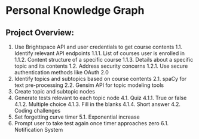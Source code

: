 # Personal Knowledge Graph
## Project Overview:

1.  Use Brightspace API and user credentials to get course contents
    1.1. Identify relevant API endpoints
        1.1.1. List of courses user is enrolled in
        1.1.2. Content structure of a specific course
        1.1.3. Details about a specific topic and its contents
    1.2. Address security concerns
        1.2.1. Use secure authentication methods like OAuth 2.0
2.  Identify topics and subtopics based on course contents
    2.1. spaCy for text pre-processing
    2.2. Gensim API for topic modeling tools
3.  Create topic and subtopic nodes
4.  Generate tests relevant to each topic node
    4.1. Quiz
        4.1.1. True or false
        4.1.2. Multiple choice
        4.1.3. Fill in the blanks
        4.1.4. Short answer
    4.2. Coding challenges
5.  Set forgetting curve timer
    5.1. Exponential increase
6.  Prompt user to take test again once timer approaches zero
    6.1. Notification System
